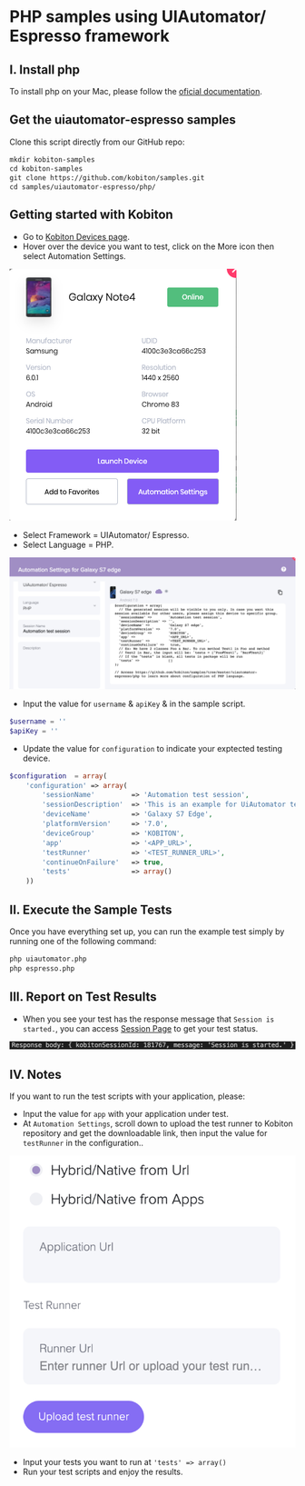 # PHP samples using UIAutomator/ Espresso framework

## I. Install php

To install php on your Mac, please follow the [oficial documentation](https://www.php.net/manual/en/install.macosx.php).

## Get the uiautomator-espresso samples

Clone this script directly from our GitHub repo:

```
mkdir kobiton-samples
cd kobiton-samples
git clone https://github.com/kobiton/samples.git
cd samples/uiautomator-espresso/php/
```

## Getting started with Kobiton

- Go to [Kobiton Devices page](https://portal.kobiton.com/devices).
- Hover over the device you want to test, click on the More icon then select Automation Settings.

![automation-settings.png](/uiautomator-espresso/assets/automation-settings.png)

- Select Framework = UIAutomator/ Espresso.
- Select Language = PHP.

![automation-settings-php.png](/uiautomator-espresso/assets/automation-settings-php.png)

- Input the value for `username` & `apiKey` & in the sample script.

```php
$username = ''
$apiKey = ''
```
- Update the value for `configuration` to indicate your exptected testing device.

```php
$configuration  = array(
    'configuration' => array(
        'sessionName'         => 'Automation test session',
        'sessionDescription'  => 'This is an example for UiAutomator testing',
        'deviceName'          => 'Galaxy S7 Edge',
        'platformVersion'     => '7.0',
        'deviceGroup'         => 'KOBITON',
        'app'                 => '<APP_URL>',
        'testRunner'          => '<TEST_RUNNER_URL>',
        'continueOnFailure'   => true,
        'tests'               => array()
    ))
```
## II. Execute the Sample Tests

Once you have everything set up, you can run the example test simply by running one of the following command:

```bash
php uiautomator.php
php espresso.php
```
## III. Report on Test Results

- When you see your test has the response message that `Session is started.`, you can access [Session Page](https://portal.kobiton.com/sessions) to get your test status.

![response-body.png](/uiautomator-espresso/assets/response-body.png)

## IV. Notes

If you want to run the test scripts with your application, please:
- Input the value for `app` with your application under test.
- At `Automation Settings`, scroll down to upload the test runner to Kobiton repository and get the downloadable link, then input the value for `testRunner` in the configuration..

![upload-test-runner.png](/uiautomator-espresso/assets/upload-test-runner.png)

- Input your tests you want to run at `'tests' => array()`
- Run your test scripts and enjoy the results.
